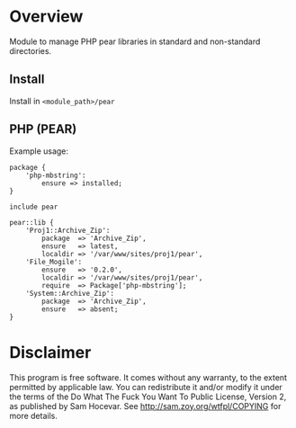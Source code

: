 Overview
========

Module to manage PHP pear libraries in standard and non-standard directories.


Install
-------

Install in `<module_path>/pear`


PHP (PEAR)
----------

Example usage:

    package {
        'php-mbstring':
            ensure => installed;
    }

    include pear

    pear::lib {
        'Proj1::Archive_Zip':
            package  => 'Archive_Zip',
            ensure   => latest,
            localdir => '/var/www/sites/proj1/pear',
        'File_Mogile':
            ensure   => '0.2.0',
            localdir => '/var/www/sites/proj1/pear',
            require  => Package['php-mbstring'];
        'System::Archive_Zip':
            package  => 'Archive_Zip',
            ensure   => absent;
    }


Disclaimer
==========

This program is free software. It comes without any warranty, to
the extent permitted by applicable law. You can redistribute it
and/or modify it under the terms of the Do What The Fuck You Want
To Public License, Version 2, as published by Sam Hocevar. See
<http://sam.zoy.org/wtfpl/COPYING> for more details.

